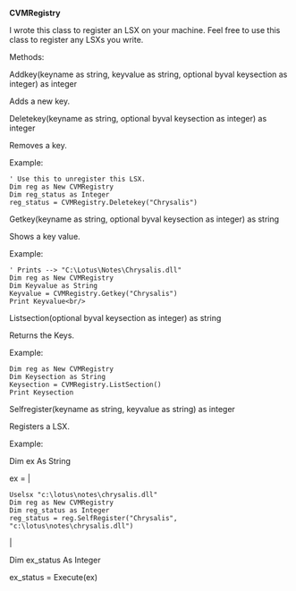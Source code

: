 
**CVMRegistry** 
  
I wrote this class to register an LSX on your machine. Feel free to use this class to register any LSXs you write.  
  
  
  
Methods:  
  
Addkey(keyname as string, keyvalue as string, optional byval keysection as integer) as integer  
  
Adds a new key.  
  
  
  
Deletekey(keyname as string, optional byval keysection as integer) as integer  
  
Removes a key.  
  
  
  
Example:  

```
' Use this to unregister this LSX.
Dim reg as New CVMRegistry
Dim reg_status as Integer
reg_status = CVMRegistry.Deletekey("Chrysalis")

```

  
  
Getkey(keyname as string, optional byval keysection as integer) as string  
  
Shows a key value.  
  
  
  
Example:  

```
' Prints --> "C:\Lotus\Notes\Chrysalis.dll"
Dim reg as New CVMRegistry
Dim Keyvalue as String
Keyvalue = CVMRegistry.Getkey("Chrysalis")
Print Keyvalue<br/>

```

  
  
Listsection(optional byval keysection as integer) as string  
  
Returns the Keys.  
  
  
  
Example:  

```
Dim reg as New CVMRegistry
Dim Keysection as String
Keysection = CVMRegistry.ListSection()
Print Keysection

```

  
  
Selfregister(keyname as string, keyvalue as string) as integer  
  
Registers a LSX.  
  
  
  
Example:  
  
Dim ex As String  
  
ex = |  

```
Uselsx "c:\lotus\notes\chrysalis.dll"
Dim reg as New CVMRegistry
Dim reg_status as Integer
reg_status = reg.SelfRegister("Chrysalis",  "c:\lotus\notes\chrysalis.dll")
```
|

Dim ex_status As Integer  
  
ex_status = Execute(ex)
